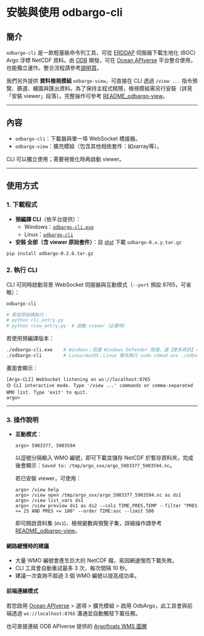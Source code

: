 # 安裝與使用 odbargo-cli

## 簡介
`odbargo-cli` 是一款輕量級命令列工具，可從 [ERDDAP](https://erddap.ifremer.fr/erddap/index.html) 伺服器下載生地化 (BGC) Argo 浮標 NetCDF 資料。由 [ODB](https://www.odb.ntu.edu.tw/) 開發，可在 [Ocean APIverse](https://api.odb.ntu.edu.tw/hub/) 平台整合使用，也能獨立運作。整合流程請參考[說明頁](https://api.odb.ntu.edu.tw/hub/?help=Argo)。

我們另外提供 **資料檢視模組** `odbargo-view`，可直接在 CLI 透過 `/view ...` 指令預覽、篩選、繪圖與匯出資料。為了保持主程式精簡，檢視模組需另行安裝（詳見「安裝 viewer」段落）。完整操作可參考 [README_odbargo-view](https://github.com/cywhale/argo/blob/main/README_odbargo-view.md)。

---

## 內容

- `odbargo-cli`：下載器與單一埠 WebSocket 橋接器。
- `odbargo-view`：擴充模組（包含其他相依套件：如xarray等）。

CLI 可以獨立使用；需要視覺化時再啟動 viewer。

---

## 使用方式

### 1. 下載程式

- **預編譯 CLI**（依平台提供）：
  - Windows：[`odbargo-cli.exe`](https://github.com/cywhale/argo/blob/main/dist/win_cli/odbargo-cli.exe)
  - Linux：[`odbargo-cli`](https://github.com/cywhale/argo/blob/main/dist/linux_cli/odbargo-cli)
- **安裝 全部（含  viewer 原始套件）**：自 [dist](https://github.com/cywhale/argo/tree/main/dist) 下載 `odbargo-0.x.y.tar.gz`

```bash
pip install odbargo-0.2.6.tar.gz
```

### 2. 執行 CLI

CLI 可同時啟動背景 WebSocket 伺服器與互動模式（`--port` 預設 8765，可省略）：

```bash
odbargo-cli

# 若從原始碼執行：
# python cli_entry.py
# python view_entry.py  # 啟動 viewer（必要時）
```

若使用預編譯版本：

```bash
./odbargo-cli.exe    # Windows；若遭 Windows Defender 阻擋，選【更多資訊】→【仍要執行】
./odbargo-cli        # Linux/macOS；Linux 需先執行 sudo chmod u+x ./odbargo-cli
```

畫面會顯示：

```
[Argo-CLI] WebSocket listening on ws://localhost:8765
🟡 CLI interactive mode. Type '/view ...' commands or comma-separated WMO list. Type 'exit' to quit.
argo>
```

---

### 3. 操作說明

* **互動模式**：

  ```
  argo> 5903377, 5903594
  ```

  以逗號分隔輸入 WMO 編號，即可下載並儲存 NetCDF 於暫存資料夾，完成後會顯示：`Saved to: /tmp/argo_xxx/argo_5903377_5903594.nc`。
  
  若已安裝 viewer，可使用：

  ```
  argo> /view help
  argo> /view open /tmp/argo_xxx/argo_5903377_5903594.nc as ds1
  argo> /view list_vars ds1
  argo> /view preview ds1 as ds2 --cols TIME,PRES,TEMP --filter "PRES >= 25 AND PRES <= 100" --order TIME:asc --limit 500
  ```
  
  即可開啟資料集 (`ds1`)、檢視變數與預覽子集，詳細操作請參考 [README_odbargo-view](https://github.com/cywhale/argo/blob/main/README_odbargo-view.md)。

#### 網路緩慢時的建議

* 大量 WMO 編號會產生巨大的 NetCDF 檔，易因網速慢而下載失敗。
* CLI 工具會自動重試最多 3 次，每次間隔 10 秒。
* 建議一次查詢不超過 3 個 WMO 編號以提高成功率。

#### 前端連線模式

若您啟用 [Ocean APIverse](https://api.odb.ntu.edu.tw/hub/settings) > 選項 > 擴充模組 > 啟用 OdbArgo，此工具會與前端透過 `ws://localhost:8765` 溝通並自動觸發下載任務。

也可直接連結 ODB APIverse 提供的 [Argofloats WMS 圖層](https://api.odb.ntu.edu.tw/hub/earth/settings?ogcurl=https://ecodata.odb.ntu.edu.tw/geoserver/odbargo/wms&service=WMS&layer=argofloats)
